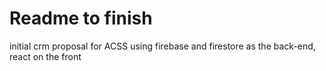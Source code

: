 # Readme to finish 

initial crm proposal for ACSS using firebase and firestore as the back-end, react on the front 


